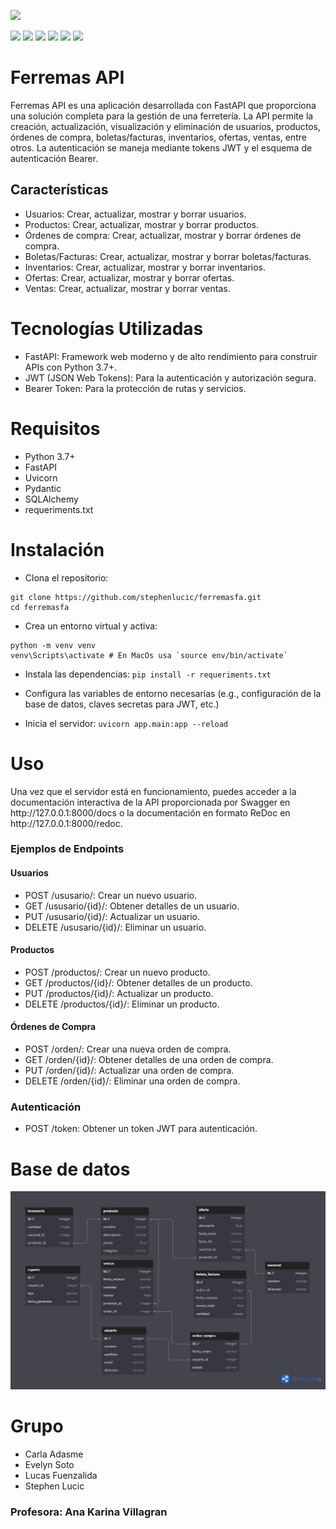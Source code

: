 ![](https://cosasdedevs.com/media/sections/images/fastapi.png)

![](https://img.shields.io/github/stars/pandao/editor.md.svg) ![](https://img.shields.io/github/forks/pandao/editor.md.svg) ![](https://img.shields.io/github/tag/pandao/editor.md.svg) ![](https://img.shields.io/github/release/pandao/editor.md.svg) ![](https://img.shields.io/github/issues/pandao/editor.md.svg) ![](https://img.shields.io/bower/v/editor.md.svg) 


# Ferremas API

<p>
Ferremas API es una aplicación desarrollada con FastAPI que proporciona una solución completa para la gestión de una ferretería. La API permite la creación, actualización, visualización y eliminación de usuarios, productos, órdenes de compra, boletas/facturas, inventarios, ofertas, ventas, entre otros. La autenticación se maneja mediante tokens JWT y el esquema de autenticación Bearer.
</p>


## Características
- Usuarios: Crear, actualizar, mostrar y borrar usuarios.
- Productos: Crear, actualizar, mostrar y borrar productos.
- Órdenes de compra: Crear, actualizar, mostrar y borrar órdenes de compra.
- Boletas/Facturas: Crear, actualizar, mostrar y borrar boletas/facturas.
- Inventarios: Crear, actualizar, mostrar y borrar inventarios.
- Ofertas: Crear, actualizar, mostrar y borrar ofertas.
- Ventas: Crear, actualizar, mostrar y borrar ventas.


# Tecnologías Utilizadas
- FastAPI: Framework web moderno y de alto rendimiento para construir APIs con Python 3.7+.
- JWT (JSON Web Tokens): Para la autenticación y autorización segura.
- Bearer Token: Para la protección de rutas y servicios.

# Requisitos
- Python 3.7+
- FastAPI
- Uvicorn
- Pydantic
- SQLAlchemy 
- requeriments.txt

# Instalación
- Clona el repositorio:
``` 
git clone https://github.com/stephenlucic/ferremasfa.git
cd ferremasfa
```
- Crea un entorno virtual y activa:
```
python -m venv venv
venv\Scripts\activate # En MacOs usa `source env/bin/activate` 
```
- Instala las dependencias:
`pip install -r requeriments.txt`

- Configura las variables de entorno necesarias (e.g., configuración de la base de datos, claves secretas para JWT, etc.)

- Inicia el servidor:
`uvicorn app.main:app --reload`

# Uso
<p>
Una vez que el servidor está en funcionamiento, puedes acceder a la documentación interactiva de la API proporcionada por Swagger en http://127.0.0.1:8000/docs o la documentación en formato ReDoc en http://127.0.0.1:8000/redoc.
</p>

### Ejemplos de Endpoints

#### Usuarios

- POST /ususario/: Crear un nuevo usuario.
- GET /ususario/{id}/: Obtener detalles de un usuario.
- PUT /ususario/{id}/: Actualizar un usuario.
- DELETE /ususario/{id}/: Eliminar un usuario.

#### Productos

- POST /productos/: Crear un nuevo producto.
- GET /productos/{id}/: Obtener detalles de un producto.
- PUT /productos/{id}/: Actualizar un producto.
- DELETE /productos/{id}/: Eliminar un producto.

#### Órdenes de Compra

- POST /orden/: Crear una nueva orden de compra.
- GET /orden/{id}/: Obtener detalles de una orden de compra.
- PUT /orden/{id}/: Actualizar una orden de compra.
- DELETE /orden/{id}/: Eliminar una orden de compra.

### Autenticación

- POST /token: Obtener un token JWT para autenticación.

# Base de datos
![base_de_datos_ferremas](./ferremas_dbb.png)


# Grupo
- Carla Adasme
- Evelyn Soto
- Lucas Fuenzalida
- Stephen Lucic

### Profesora: Ana Karina Villagran
